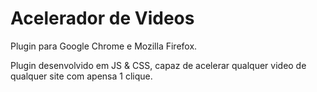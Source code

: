 <h1>Acelerador de Videos</h1>
<p>Plugin para Google Chrome e Mozilla Firefox.</p>
<p>Plugin desenvolvido em JS & CSS, capaz de acelerar qualquer video de qualquer site com apensa 1 clique.</p>
